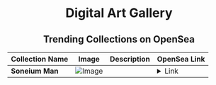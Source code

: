 <div align="center">

# Digital Art Gallery

## Trending Collections on OpenSea

| Collection Name                       | Image                                                                                     | Description                       | OpenSea Link                                                                                          |
|---------------------------------------|-------------------------------------------------------------------------------------------|-----------------------------------|--------------------------------------------------------------------------------------------------------|
| **Soneium Man** | ![Image](https://i.seadn.io/s/raw/files/51d606ce8efeb55cf2db351d74e7f707.jpg?w=500&auto=format?w=200&auto=format) |  | <details><summary>Link</summary>[Soneium Man](https://opensea.io/collection/soneium-man)</details> |

</div>